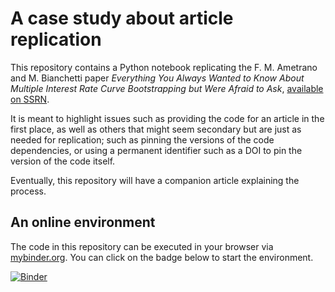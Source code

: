 # A case study about article replication

This repository contains a Python notebook replicating the
F. M. Ametrano and M. Bianchetti paper _Everything You Always Wanted
to Know About Multiple Interest Rate Curve Bootstrapping but Were
Afraid to Ask_, [available on
SSRN](https://papers.ssrn.com/sol3/papers.cfm?abstract_id=2219548).

It is meant to highlight issues such as providing the code for an
article in the first place, as well as others that might seem
secondary but are just as needed for replication; such as pinning the
versions of the code dependencies, or using a permanent identifier
such as a DOI to pin the version of the code itself.

Eventually, this repository will have a companion article explaining
the process.

## An online environment

The code in this repository can be executed in your browser via
[mybinder.org](https://mybinder.org/).  You can click on the badge
below to start the environment.

[![Binder](https://mybinder.org/badge_logo.svg)](https://mybinder.org/v2/gh/lballabio/ab-notebook/main?urlpath=%2Fdoc%2Ftree%2Findex.ipynb)
